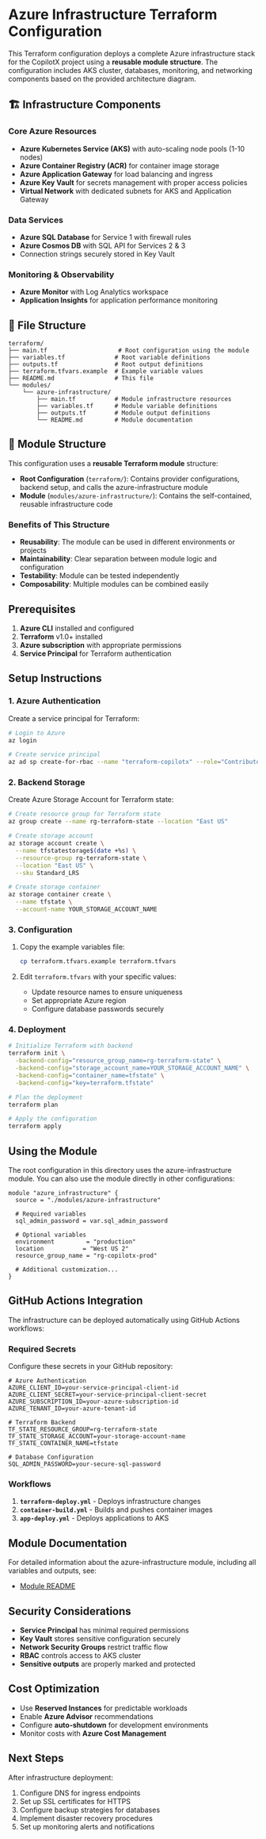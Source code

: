 # Azure Infrastructure Terraform Configuration

This Terraform configuration deploys a complete Azure infrastructure stack for the CopilotX project using a **reusable module structure**. The configuration includes AKS cluster, databases, monitoring, and networking components based on the provided architecture diagram.

## 🏗️ Infrastructure Components

### Core Azure Resources
- **Azure Kubernetes Service (AKS)** with auto-scaling node pools (1-10 nodes)
- **Azure Container Registry (ACR)** for container image storage
- **Azure Application Gateway** for load balancing and ingress
- **Azure Key Vault** for secrets management with proper access policies
- **Virtual Network** with dedicated subnets for AKS and Application Gateway

### Data Services
- **Azure SQL Database** for Service 1 with firewall rules
- **Azure Cosmos DB** with SQL API for Services 2 & 3
- Connection strings securely stored in Key Vault

### Monitoring & Observability
- **Azure Monitor** with Log Analytics workspace
- **Application Insights** for application performance monitoring

## 📁 File Structure

```
terraform/
├── main.tf                    # Root configuration using the module
├── variables.tf              # Root variable definitions
├── outputs.tf                # Root output definitions
├── terraform.tfvars.example  # Example variable values
├── README.md                 # This file
└── modules/
    └── azure-infrastructure/
        ├── main.tf           # Module infrastructure resources
        ├── variables.tf      # Module variable definitions
        ├── outputs.tf        # Module output definitions
        └── README.md         # Module documentation
```

## 🔧 Module Structure

This configuration uses a **reusable Terraform module** structure:

- **Root Configuration** (`terraform/`): Contains provider configurations, backend setup, and calls the azure-infrastructure module
- **Module** (`modules/azure-infrastructure/`): Contains the self-contained, reusable infrastructure code

### Benefits of This Structure
- **Reusability**: The module can be used in different environments or projects
- **Maintainability**: Clear separation between module logic and configuration
- **Testability**: Module can be tested independently
- **Composability**: Multiple modules can be combined easily

## Prerequisites

1. **Azure CLI** installed and configured
2. **Terraform** v1.0+ installed
3. **Azure subscription** with appropriate permissions
4. **Service Principal** for Terraform authentication

## Setup Instructions

### 1. Azure Authentication

Create a service principal for Terraform:

```bash
# Login to Azure
az login

# Create service principal
az ad sp create-for-rbac --name "terraform-copilotx" --role="Contributor" --scopes="/subscriptions/YOUR_SUBSCRIPTION_ID"
```

### 2. Backend Storage

Create Azure Storage Account for Terraform state:

```bash
# Create resource group for Terraform state
az group create --name rg-terraform-state --location "East US"

# Create storage account
az storage account create \
  --name tfstatestorage$(date +%s) \
  --resource-group rg-terraform-state \
  --location "East US" \
  --sku Standard_LRS

# Create storage container
az storage container create \
  --name tfstate \
  --account-name YOUR_STORAGE_ACCOUNT_NAME
```

### 3. Configuration

1. Copy the example variables file:
   ```bash
   cp terraform.tfvars.example terraform.tfvars
   ```

2. Edit `terraform.tfvars` with your specific values:
   - Update resource names to ensure uniqueness
   - Set appropriate Azure region
   - Configure database passwords securely

### 4. Deployment

```bash
# Initialize Terraform with backend
terraform init \
  -backend-config="resource_group_name=rg-terraform-state" \
  -backend-config="storage_account_name=YOUR_STORAGE_ACCOUNT_NAME" \
  -backend-config="container_name=tfstate" \
  -backend-config="key=terraform.tfstate"

# Plan the deployment
terraform plan

# Apply the configuration
terraform apply
```

## Using the Module

The root configuration in this directory uses the azure-infrastructure module. You can also use the module directly in other configurations:

```hcl
module "azure_infrastructure" {
  source = "./modules/azure-infrastructure"

  # Required variables
  sql_admin_password = var.sql_admin_password

  # Optional variables
  environment         = "production"
  location           = "West US 2"
  resource_group_name = "rg-copilotx-prod"
  
  # Additional customization...
}
```

## GitHub Actions Integration

The infrastructure can be deployed automatically using GitHub Actions workflows:

### Required Secrets

Configure these secrets in your GitHub repository:

```
# Azure Authentication
AZURE_CLIENT_ID=your-service-principal-client-id
AZURE_CLIENT_SECRET=your-service-principal-client-secret
AZURE_SUBSCRIPTION_ID=your-azure-subscription-id
AZURE_TENANT_ID=your-azure-tenant-id

# Terraform Backend
TF_STATE_RESOURCE_GROUP=rg-terraform-state
TF_STATE_STORAGE_ACCOUNT=your-storage-account-name
TF_STATE_CONTAINER_NAME=tfstate

# Database Configuration
SQL_ADMIN_PASSWORD=your-secure-sql-password
```

### Workflows

1. **`terraform-deploy.yml`** - Deploys infrastructure changes
2. **`container-build.yml`** - Builds and pushes container images
3. **`app-deploy.yml`** - Deploys applications to AKS

## Module Documentation

For detailed information about the azure-infrastructure module, including all variables and outputs, see:
- [Module README](./modules/azure-infrastructure/README.md)

## Security Considerations

- **Service Principal** has minimal required permissions
- **Key Vault** stores sensitive configuration securely
- **Network Security Groups** restrict traffic flow
- **RBAC** controls access to AKS cluster
- **Sensitive outputs** are properly marked and protected

## Cost Optimization

- Use **Reserved Instances** for predictable workloads
- Enable **Azure Advisor** recommendations
- Configure **auto-shutdown** for development environments
- Monitor costs with **Azure Cost Management**

## Next Steps

After infrastructure deployment:

1. Configure DNS for ingress endpoints
2. Set up SSL certificates for HTTPS
3. Configure backup strategies for databases
4. Implement disaster recovery procedures
5. Set up monitoring alerts and notifications